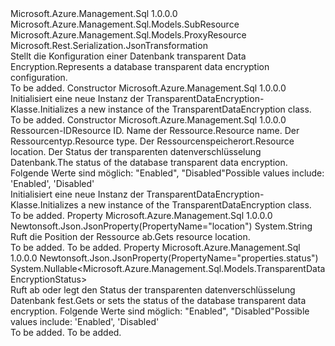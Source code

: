 <Type Name="TransparentDataEncryption" FullName="Microsoft.Azure.Management.Sql.Models.TransparentDataEncryption">
  <TypeSignature Language="C#" Value="public class TransparentDataEncryption : Microsoft.Azure.Management.Sql.Models.ProxyResource" />
  <TypeSignature Language="ILAsm" Value=".class public auto ansi beforefieldinit TransparentDataEncryption extends Microsoft.Azure.Management.Sql.Models.ProxyResource" />
  <TypeSignature Language="DocId" Value="T:Microsoft.Azure.Management.Sql.Models.TransparentDataEncryption" />
  <TypeSignature Language="VB.NET" Value="Public Class TransparentDataEncryption&#xA;Inherits ProxyResource" />
  <TypeSignature Language="F#" Value="type TransparentDataEncryption = class&#xA;    inherit ProxyResource" />
  <AssemblyInfo>
    <AssemblyName>Microsoft.Azure.Management.Sql</AssemblyName>
    <AssemblyVersion>1.0.0.0</AssemblyVersion>
  </AssemblyInfo>
  <Base>
    <BaseTypeName>Microsoft.Azure.Management.Sql.Models.SubResource</BaseTypeName>
    <BaseTypeName FrameworkAlternate="azure-dotnet">Microsoft.Azure.Management.Sql.Models.ProxyResource</BaseTypeName>
  </Base>
  <Interfaces />
  <Attributes>
    <Attribute>
      <AttributeName>Microsoft.Rest.Serialization.JsonTransformation</AttributeName>
    </Attribute>
  </Attributes>
  <Docs>
    <summary>
            <span data-ttu-id="5c145-101">Stellt die Konfiguration einer Datenbank transparent Data Encryption.</span><span class="sxs-lookup"><span data-stu-id="5c145-101">Represents a database transparent data encryption configuration.</span></span>
            </summary>
    <remarks>To be added.</remarks>
  </Docs>
  <Members>
    <Member MemberName=".ctor">
      <MemberSignature Language="C#" Value="public TransparentDataEncryption ();" />
      <MemberSignature Language="ILAsm" Value=".method public hidebysig specialname rtspecialname instance void .ctor() cil managed" />
      <MemberSignature Language="DocId" Value="M:Microsoft.Azure.Management.Sql.Models.TransparentDataEncryption.#ctor" />
      <MemberSignature Language="VB.NET" Value="Public Sub New ()" />
      <MemberType>Constructor</MemberType>
      <AssemblyInfo>
        <AssemblyName>Microsoft.Azure.Management.Sql</AssemblyName>
        <AssemblyVersion>1.0.0.0</AssemblyVersion>
      </AssemblyInfo>
      <Parameters />
      <Docs>
        <summary>
            <span data-ttu-id="5c145-102">Initialisiert eine neue Instanz der TransparentDataEncryption-Klasse.</span><span class="sxs-lookup"><span data-stu-id="5c145-102">Initializes a new instance of the TransparentDataEncryption class.</span></span>
            </summary>
        <remarks>To be added.</remarks>
      </Docs>
    </Member>
    <Member MemberName=".ctor">
      <MemberSignature Language="C#" Value="public TransparentDataEncryption (string id = null, string name = null, string type = null, string location = null, Nullable&lt;Microsoft.Azure.Management.Sql.Models.TransparentDataEncryptionStatus&gt; status = null);" />
      <MemberSignature Language="ILAsm" Value=".method public hidebysig specialname rtspecialname instance void .ctor(string id, string name, string type, string location, valuetype System.Nullable`1&lt;valuetype Microsoft.Azure.Management.Sql.Models.TransparentDataEncryptionStatus&gt; status) cil managed" />
      <MemberSignature Language="DocId" Value="M:Microsoft.Azure.Management.Sql.Models.TransparentDataEncryption.#ctor(System.String,System.String,System.String,System.String,System.Nullable{Microsoft.Azure.Management.Sql.Models.TransparentDataEncryptionStatus})" />
      <MemberSignature Language="VB.NET" Value="Public Sub New (Optional id As String = null, Optional name As String = null, Optional type As String = null, Optional location As String = null, Optional status As Nullable(Of TransparentDataEncryptionStatus) = null)" />
      <MemberSignature Language="F#" Value="new Microsoft.Azure.Management.Sql.Models.TransparentDataEncryption : string * string * string * string * Nullable&lt;Microsoft.Azure.Management.Sql.Models.TransparentDataEncryptionStatus&gt; -&gt; Microsoft.Azure.Management.Sql.Models.TransparentDataEncryption" Usage="new Microsoft.Azure.Management.Sql.Models.TransparentDataEncryption (id, name, type, location, status)" />
      <MemberType>Constructor</MemberType>
      <AssemblyInfo>
        <AssemblyName>Microsoft.Azure.Management.Sql</AssemblyName>
        <AssemblyVersion>1.0.0.0</AssemblyVersion>
      </AssemblyInfo>
      <Parameters>
        <Parameter Name="id" Type="System.String" />
        <Parameter Name="name" Type="System.String" />
        <Parameter Name="type" Type="System.String" />
        <Parameter Name="location" Type="System.String" />
        <Parameter Name="status" Type="System.Nullable&lt;Microsoft.Azure.Management.Sql.Models.TransparentDataEncryptionStatus&gt;" />
      </Parameters>
      <Docs>
        <param name="id"><span data-ttu-id="5c145-103">Ressourcen-ID</span><span class="sxs-lookup"><span data-stu-id="5c145-103">Resource ID.</span></span></param>
        <param name="name"><span data-ttu-id="5c145-104">Name der Ressource.</span><span class="sxs-lookup"><span data-stu-id="5c145-104">Resource name.</span></span></param>
        <param name="type"><span data-ttu-id="5c145-105">Der Ressourcentyp.</span><span class="sxs-lookup"><span data-stu-id="5c145-105">Resource type.</span></span></param>
        <param name="location"><span data-ttu-id="5c145-106">Der Ressourcenspeicherort.</span><span class="sxs-lookup"><span data-stu-id="5c145-106">Resource location.</span></span></param>
        <param name="status"><span data-ttu-id="5c145-107">Der Status der transparenten datenverschlüsselung Datenbank.</span><span class="sxs-lookup"><span data-stu-id="5c145-107">The status of the database transparent data encryption.</span></span> <span data-ttu-id="5c145-108">Folgende Werte sind möglich: "Enabled", "Disabled"</span><span class="sxs-lookup"><span data-stu-id="5c145-108">Possible values include: 'Enabled', 'Disabled'</span></span></param>
        <summary>
            <span data-ttu-id="5c145-109">Initialisiert eine neue Instanz der TransparentDataEncryption-Klasse.</span><span class="sxs-lookup"><span data-stu-id="5c145-109">Initializes a new instance of the TransparentDataEncryption class.</span></span>
            </summary>
        <remarks>To be added.</remarks>
      </Docs>
    </Member>
    <Member MemberName="Location">
      <MemberSignature Language="C#" Value="public string Location { get; }" />
      <MemberSignature Language="ILAsm" Value=".property instance string Location" />
      <MemberSignature Language="DocId" Value="P:Microsoft.Azure.Management.Sql.Models.TransparentDataEncryption.Location" />
      <MemberSignature Language="VB.NET" Value="Public ReadOnly Property Location As String" />
      <MemberSignature Language="F#" Value="member this.Location : string" Usage="Microsoft.Azure.Management.Sql.Models.TransparentDataEncryption.Location" />
      <MemberType>Property</MemberType>
      <AssemblyInfo>
        <AssemblyName>Microsoft.Azure.Management.Sql</AssemblyName>
        <AssemblyVersion>1.0.0.0</AssemblyVersion>
      </AssemblyInfo>
      <Attributes>
        <Attribute>
          <AttributeName>Newtonsoft.Json.JsonProperty(PropertyName="location")</AttributeName>
        </Attribute>
      </Attributes>
      <ReturnValue>
        <ReturnType>System.String</ReturnType>
      </ReturnValue>
      <Docs>
        <summary>
            <span data-ttu-id="5c145-110">Ruft die Position der Ressource ab.</span><span class="sxs-lookup"><span data-stu-id="5c145-110">Gets resource location.</span></span>
            </summary>
        <value>To be added.</value>
        <remarks>To be added.</remarks>
      </Docs>
    </Member>
    <Member MemberName="Status">
      <MemberSignature Language="C#" Value="public Nullable&lt;Microsoft.Azure.Management.Sql.Models.TransparentDataEncryptionStatus&gt; Status { get; set; }" />
      <MemberSignature Language="ILAsm" Value=".property instance valuetype System.Nullable`1&lt;valuetype Microsoft.Azure.Management.Sql.Models.TransparentDataEncryptionStatus&gt; Status" />
      <MemberSignature Language="DocId" Value="P:Microsoft.Azure.Management.Sql.Models.TransparentDataEncryption.Status" />
      <MemberSignature Language="VB.NET" Value="Public Property Status As Nullable(Of TransparentDataEncryptionStatus)" />
      <MemberSignature Language="F#" Value="member this.Status : Nullable&lt;Microsoft.Azure.Management.Sql.Models.TransparentDataEncryptionStatus&gt; with get, set" Usage="Microsoft.Azure.Management.Sql.Models.TransparentDataEncryption.Status" />
      <MemberType>Property</MemberType>
      <AssemblyInfo>
        <AssemblyName>Microsoft.Azure.Management.Sql</AssemblyName>
        <AssemblyVersion>1.0.0.0</AssemblyVersion>
      </AssemblyInfo>
      <Attributes>
        <Attribute>
          <AttributeName>Newtonsoft.Json.JsonProperty(PropertyName="properties.status")</AttributeName>
        </Attribute>
      </Attributes>
      <ReturnValue>
        <ReturnType>System.Nullable&lt;Microsoft.Azure.Management.Sql.Models.TransparentDataEncryptionStatus&gt;</ReturnType>
      </ReturnValue>
      <Docs>
        <summary>
            <span data-ttu-id="5c145-111">Ruft ab oder legt den Status der transparenten datenverschlüsselung Datenbank fest.</span><span class="sxs-lookup"><span data-stu-id="5c145-111">Gets or sets the status of the database transparent data encryption.</span></span> <span data-ttu-id="5c145-112">Folgende Werte sind möglich: "Enabled", "Disabled"</span><span class="sxs-lookup"><span data-stu-id="5c145-112">Possible values include: 'Enabled', 'Disabled'</span></span>
            </summary>
        <value>To be added.</value>
        <remarks>To be added.</remarks>
      </Docs>
    </Member>
  </Members>
</Type>